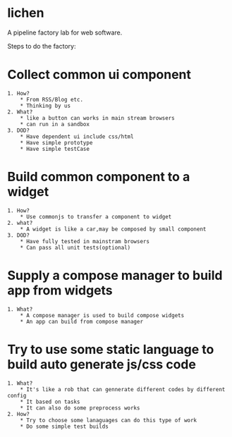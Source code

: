 lichen
======

A pipeline factory lab for web software.

Steps to do the factory:   
# Collect common ui component  
    1. How?  
        * From RSS/Blog etc.   
        * Thinking by us  
    2. What?  
        * like a button can works in main stream browsers  
        * can run in a sandbox  
    3. DOD?  
        * Have dependent ui include css/html  
        * Have simple prototype  
        * Have simple testCase  

# Build common component to a widget   
    1. How?  
        * Use commonjs to transfer a component to widget  
    2. what?  
        * A widget is like a car,may be composed by small component  
    3. DOD?  
        * Have fully tested in mainstram browsers  
        * Can pass all unit tests(optional)  

# Supply a compose manager to build app from widgets  
    1. What?  
        * A compose manager is used to build compose widgets  
        * An app can build from compose manager  

# Try to use some static language to build auto generate js/css code  
    1. What?  
        * It's like a rob that can gennerate different codes by different config  
        * It based on tasks  
        * It can also do some preprocess works  
    2. How?  
        * Try to choose some lanaguages can do this type of work   
        * Do some simple test builds   
